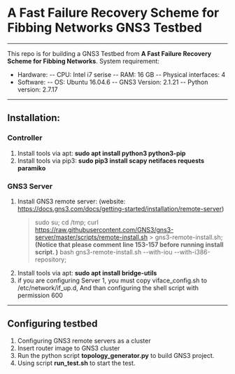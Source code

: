 # A Fast Failure Recovery Scheme for Fibbing Networks GNS3 Testbed 
---
This repo is for building a GNS3 Testbed from **A Fast Failure Recovery Scheme for Fibbing Networks**. 
System requirement: 
 - Hardware:
 -- CPU: Intel i7 serise 
 -- RAM: 16 GB 
 -- Physical interfaces: 4
 - Software: 
 -- OS: Ubuntu 16.04.6 
 -- GNS3 Version: 2.1.21
 -- Python version: 2.7.17

---

## Installation:
### Controller
1. Install tools via apt: **sudo apt install python3 python3-pip**
2. Install tools via pip3: **sudo pip3 install scapy netifaces requests paramiko**
### GNS3 Server
1. Install GNS3 remote server: (website: https://docs.gns3.com/docs/getting-started/installation/remote-server)
    > sudo su;
    > cd /tmp;
    > curl https://raw.githubusercontent.com/GNS3/gns3-server/master/scripts/remote-install.sh > gns3-remote-install.sh;
    > **(Notice that please comment line 153-157 before running install script. )**
    > bash gns3-remote-install.sh --with-iou --with-i386-repository;
2. Install tools via apt: **sudo apt install bridge-utils**
3. if you are configuring Server 1, you must copy viface_config.sh to /etc/network/if_up.d, And than configuring the shell script with permission 600
---
## Configuring testbed
1. Configuring GNS3 remote servers as a cluster
2. Insert router image to GNS3 cluster
3. Run the python script **topology_generator.py** to build GNS3 project. 
4. Using script **run_test.sh** to start the test.